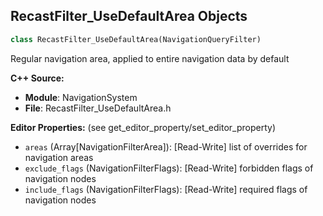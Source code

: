 ## RecastFilter_UseDefaultArea Objects

```python
class RecastFilter_UseDefaultArea(NavigationQueryFilter)
```

Regular navigation area, applied to entire navigation data by default

**C++ Source:**

- **Module**: NavigationSystem
- **File**: RecastFilter_UseDefaultArea.h

**Editor Properties:** (see get_editor_property/set_editor_property)

- ``areas`` (Array[NavigationFilterArea]):  [Read-Write] list of overrides for navigation areas
- ``exclude_flags`` (NavigationFilterFlags):  [Read-Write] forbidden flags of navigation nodes
- ``include_flags`` (NavigationFilterFlags):  [Read-Write] required flags of navigation nodes

<a id="unreal.NavigationGraph"></a>